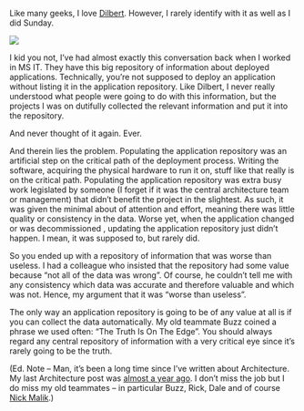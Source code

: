 Like many geeks, I love [Dilbert](http://dilbert.com/). However, I
rarely identify with it as well as I did Sunday.

[![](http://image.devhawk.net/blog-content/20090713-probably-wrong-info-is-worse-than-no-info-at-all/60359.strip.sunday.gif)](http://dilbert.com/strip/2009-07-12)

I kid you not, I’ve had almost exactly this conversation back when I
worked in MS IT. They have this big repository of information about
deployed applications. Technically, you’re not supposed to deploy an
application without listing it in the application repository. Like
Dilbert, I never really understood what people were going to do with
this information, but the projects I was on dutifully collected the
relevant information and put it into the repository.

And never thought of it again. Ever.

And therein lies the problem. Populating the application repository was
an artificial step on the critical path of the deployment process.
Writing the software, acquiring the physical hardware to run it on,
stuff like that really is on the critical path. Populating the
application repository was extra busy work legislated by someone (I
forget if it was the central architecture team or management) that
didn’t benefit the project in the slightest. As such, it was given the
minimal about of attention and effort, meaning there was little quality
or consistency in the data. Worse yet, when the application changed or
was decommissioned , updating the application repository just didn’t
happen. I mean, it was supposed to, but rarely did.

So you ended up with a repository of information that was worse than
useless. I had a colleague who insisted that the repository had some
value because “not all of the data was wrong”. Of course, he couldn’t
tell me with any consistency which data was accurate and therefore
valuable and which was not. Hence, my argument that it was “worse than
useless”.

The only way an application repository is going to be of any value at
all is if you can collect the data automatically. My old teammate Buzz
coined a phrase we used often: “The Truth Is On The Edge”. You should
always regard any central repository of information with a very critical
eye since it’s rarely going to be the truth.

(Ed. Note – Man, it’s been a long time since I’ve written about
Architecture. My last Architecture post was [almost a year
ago](http://devhawk.net/2008/07/25/morning-coffee-171/). I don’t
miss the job but I do miss my old teammates – in particular Buzz, Rick,
Dale and of course [Nick Malik](http://blogs.msdn.com/nickmalik).)
